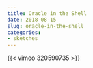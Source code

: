 ```yaml
---
title: Oracle in the Shell
date: 2018-08-15
slug: oracle-in-the-shell
categories:
- sketches
---
```


{{< vimeo 320590735 >}}
